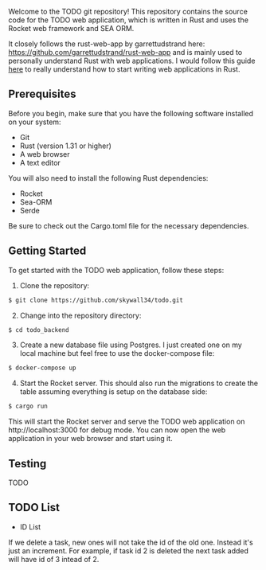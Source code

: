 Welcome to the TODO git repository! This repository contains the source code for the TODO web application, which is written in Rust and uses the Rocket web framework and SEA ORM. 

It closely follows the rust-web-app by garrettudstrand here: https://github.com/garrettudstrand/rust-web-app and is mainly used to personally understand Rust with web applications. I would follow this guide [here](https://medium.com/better-programming/how-to-write-a-web-app-in-rust-part-1-3047156660a7) to really understand how to start writing web applications in Rust. 

## Prerequisites
Before you begin, make sure that you have the following software installed on your system:

- Git
- Rust (version 1.31 or higher)
- A web browser
- A text editor

You will also need to install the following Rust dependencies:

- Rocket
- Sea-ORM
- Serde

Be sure to check out the Cargo.toml file for the necessary dependencies.

## Getting Started

To get started with the TODO web application, follow these steps:

1. Clone the repository:

```bash
$ git clone https://github.com/skywall34/todo.git
```

2. Change into the repository directory:

```bash
$ cd todo_backend
```

3. Create a new database file using Postgres. I just created one on my local machine but feel free to use the docker-compose file:

```bash
$ docker-compose up
```

4. Start the Rocket server. This should also run the migrations to create the table assuming everything is setup on the database side:

```bash
$ cargo run
```

This will start the Rocket server and serve the TODO web application on http://localhost:3000 for debug mode. You can now open the web application in your web browser and start using it.

## Testing

TODO

## TODO List
- ID List

If we delete a task, new ones will not take the id of the old one. Instead it's just an increment. For example, if task id 2 is deleted the next task added will have id of 3 intead of 2.